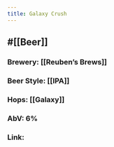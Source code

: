 ```yaml
---
title: Galaxy Crush
---
```


## #[[Beer]]
### Brewery: [[Reuben’s Brews]]

### Beer Style: [[IPA]]

### Hops: [[Galaxy]]

### AbV: 6%

### Link: 
